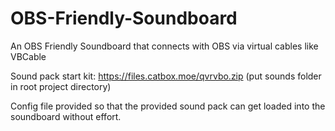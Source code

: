 # OBS-Friendly-Soundboard
An OBS Friendly Soundboard that connects with OBS via virtual cables like VBCable

Sound pack start kit: https://files.catbox.moe/qvrvbo.zip (put sounds folder in root project directory)

Config file provided so that the provided sound pack can get loaded into the soundboard without effort.
